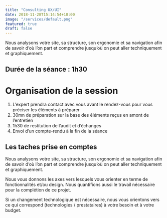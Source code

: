 ```yaml
---
title: "Consulting UX/UI"
date: 2018-11-28T15:14:54+10:00
image: "/services/default.png"
featured: true
draft: false
---
```


Nous analysons votre site, sa structure, son ergonomie et sa navigation afin de savoir d’où l’on part et comprendre jusqu’où on peut aller techniquement et graphiquement.

## Durée de la séance : 1h30
# Organisation de la session


1. L’expert prendra contact avec vous avant le rendez-vous pour vous préciser les éléments à préparer
2. 30mn de préparation sur la base des éléments reçus en amont de l’entretien
3. 1h30 de restitution de l’audit et d’échanges
4. Envoi d’un compte-rendu à la fin de la séance

## Les taches prise  en comptes

Nous analysons votre site, sa structure, son ergonomie et sa navigation afin de savoir d’où l’on part et comprendre jusqu’où on peut aller techniquement et graphiquement.

Nous vous donnons les axes vers lesquels vous orienter en terme de fonctionnalités et/ou design. Nous quantifions aussi le travail nécessaire pour la complétion de ce projet.

Si un changement technologique est nécessaire, nous vous orientons vers ce qui correspond (technologies / prestataires) à votre besoin et à votre budget.
